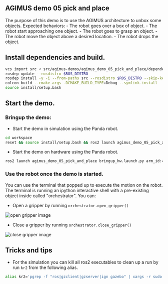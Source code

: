 AGIMUS demo 05 pick and place
-----------------------------

The purpose of this demo is to use the AGIMUS architecture to unbox some objects.
Expected behaviors:
    - The robot goes over a box of object.
    - The robot start approaching one object.
    - The robot goes to grasp an object.
    - The robot move the object above a desired location.
    - The robot drops the object.

## Install dependencies and build.

```bash
vcs import src < src/agimus-demos/agimus_demo_05_pick_and_place/dependencies.repos
rosdep update --rosdistro $ROS_DISTRO
rosdep install -y -i --from-paths src --rosdistro $ROS_DISTRO --skip-keys libfranka
colcon build --cmake-args -DCMAKE_BUILD_TYPE=Debug --symlink-install
source install/setup.bash
```

## Start the demo.

### Bringup the demo:

- Start the demo in simulation using the Panda robot.
```bash
cd workspace
reset && source install/setup.bash && ros2 launch agimus_demo_05_pick_and_place bringup.launch.py use_gazebo:=true
```
- Start the demo on hardware using the Panda robot.
```bash
ros2 launch agimus_demo_05_pick_and_place bringup_hw.launch.py arm_id:=fer robot_ip:=<fci-ip>
```

### Use the robot once the demo is started.

You can use the terminal that popped up to execute the motion on the robot.
The terminal is running an ipython interactive shell with a pre-existing object inside called "orchestrator".
You can:
- Open a gripper by running `orchestrator.open_gripper()`

![open gripper image](./doc/open-gripper.jpg)

- Close a gripper by running `orchestrator.close_gripper()`

![close gripper image](./doc/close-gripper.jpg)

## Tricks and tips

- For the simulation you can kill all ros2 executables to clean up a run by run `kr2` from the following alias.
```bash
alias kr2='pgrep -f "ros|gzclient|gzserver|ign gazebo" | xargs -r sudo kill -9'
```

